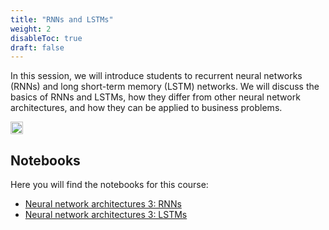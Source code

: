```yaml
---
title: "RNNs and LSTMs"
weight: 2
disableToc: true
draft: false
---
```


In this session, we will introduce students to recurrent neural networks (RNNs) and long short-term memory (LSTM) networks. We will discuss the basics of RNNs and LSTMs, how they differ from other neural network architectures, and how they can be applied to business problems.

<img src="https://raw.githubusercontent.com/aaubs/ds-master/main/data/Images/rnn_timestamps.gif" width="20">
   
## Notebooks

Here you will find the notebooks for this course:

* [Neural network architectures 3: RNNs](https://colab.research.google.com/github/aaubs/ds-master/blob/main/notebooks/RNN_Tutorial.ipynb)
* [Neural network architectures 3: LSTMs](https://colab.research.google.com/github/aaubs/ds-master/blob/main/notebooks/LSTM_Tutorial.ipynb)

